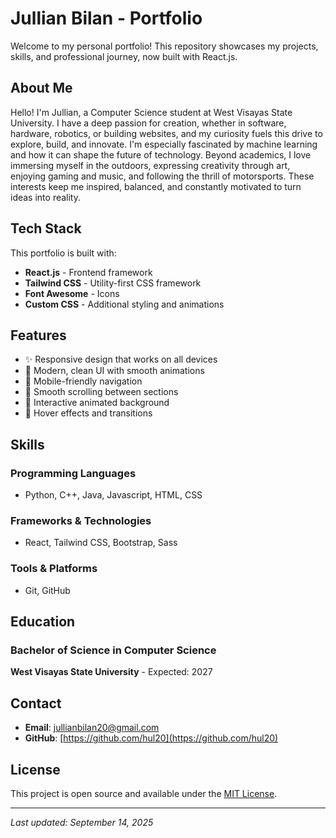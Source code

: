 # Jullian Bilan - Portfolio

Welcome to my personal portfolio! This repository showcases my projects, skills, and professional journey, now built with React.js.

## About Me

Hello! I'm Jullian, a Computer Science student at West Visayas State University. I have a deep passion for creation, whether in software, hardware, robotics, or building websites, and my curiosity fuels this drive to explore, build, and innovate. I'm especially fascinated by machine learning and how it can shape the future of technology. Beyond academics, I love immersing myself in the outdoors, expressing creativity through art, enjoying gaming and music, and following the thrill of motorsports. These interests keep me inspired, balanced, and constantly motivated to turn ideas into reality.

## Tech Stack

This portfolio is built with:

- **React.js** - Frontend framework
- **Tailwind CSS** - Utility-first CSS framework
- **Font Awesome** - Icons
- **Custom CSS** - Additional styling and animations

## Features

- ✨ Responsive design that works on all devices
- 🎨 Modern, clean UI with smooth animations
- 📱 Mobile-friendly navigation
- 🎯 Smooth scrolling between sections
- 🌟 Interactive animated background
- 💫 Hover effects and transitions

## Skills

### Programming Languages

- Python, C++, Java, Javascript, HTML, CSS

### Frameworks & Technologies

- React, Tailwind CSS, Bootstrap, Sass

### Tools & Platforms

- Git, GitHub

## Education

### Bachelor of Science in Computer Science

**West Visayas State University** - Expected: 2027

## Contact

- **Email**: [jullianbilan20@gmail.com](mailto:jullianbilan20@gmail.com)
- **GitHub**: [https://github.com/hul20](https://github.com/hul20)

## License

This project is open source and available under the [MIT License](LICENSE).

---

_Last updated: September 14, 2025_
